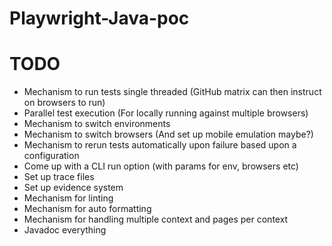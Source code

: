 # Playwright-Java-poc
# TODO
- Mechanism to run tests single threaded (GitHub matrix can then instruct on browsers to run)
- Parallel test execution (For locally running against multiple browsers)
- Mechanism to switch environments
- Mechanism to switch browsers (And set up mobile emulation maybe?)
- Mechanism to rerun tests automatically upon failure based upon a configuration
- Come up with a CLI run option (with params for env, browsers etc)
- Set up trace files
- Set up evidence system
- Mechanism for linting
- Mechanism for auto formatting
- Mechanism for handling multiple context and pages per context
- Javadoc everything